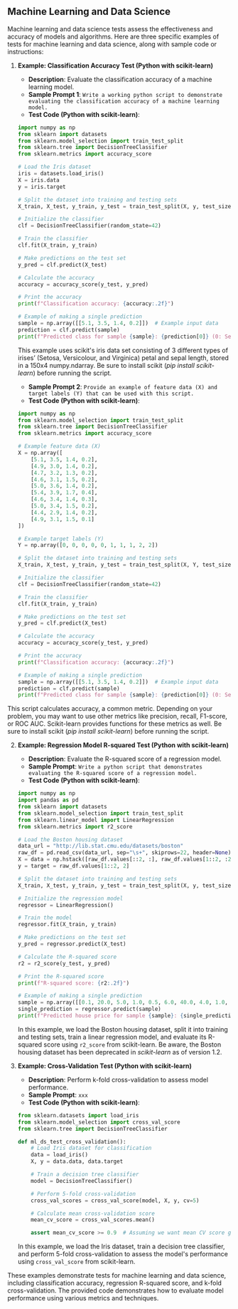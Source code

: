 ## Machine Learning and Data Science
Machine learning and data science tests assess the effectiveness and accuracy of models and algorithms. Here are three specific examples of tests for machine learning and data science, along with sample code or instructions:

1. **Example: Classification Accuracy Test (Python with scikit-learn)**

   - **Description**: Evaluate the classification accuracy of a machine learning model.
   - **Sample Prompt 1**: ```Write a working python script to demonstrate evaluating the classification accuracy of a machine learning model.```
   - **Test Code (Python with scikit-learn)**:  

   ```python
   import numpy as np
   from sklearn import datasets
   from sklearn.model_selection import train_test_split
   from sklearn.tree import DecisionTreeClassifier
   from sklearn.metrics import accuracy_score
   
   # Load the Iris dataset
   iris = datasets.load_iris()
   X = iris.data
   y = iris.target
   
   # Split the dataset into training and testing sets
   X_train, X_test, y_train, y_test = train_test_split(X, y, test_size=0.3, random_state=42)
   
   # Initialize the classifier
   clf = DecisionTreeClassifier(random_state=42)
   
   # Train the classifier
   clf.fit(X_train, y_train)
   
   # Make predictions on the test set
   y_pred = clf.predict(X_test)
   
   # Calculate the accuracy
   accuracy = accuracy_score(y_test, y_pred)
   
   # Print the accuracy
   print(f"Classification accuracy: {accuracy:.2f}")
   
   # Example of making a single prediction
   sample = np.array([[5.1, 3.5, 1.4, 0.2]])  # Example input data
   prediction = clf.predict(sample)
   print(f"Predicted class for sample {sample}: {prediction[0]} (0: Setosa, 1: Versicolor, 2: Virginica)")
   ```
   This example uses scikit's iris data set consisting of 3 different types of irises’ (Setosa, Versicolour, and Virginica) petal and sepal length, stored in a 150x4 numpy.ndarray. Be sure to install scikit (_pip install scikit-learn_) before running the script.

   - **Sample Prompt 2**: ```Provide an example of feature data (X) and target labels (Y) that can be used with this script.```
   - **Test Code (Python with scikit-learn)**:
   ```python
   import numpy as np
   from sklearn.model_selection import train_test_split
   from sklearn.tree import DecisionTreeClassifier
   from sklearn.metrics import accuracy_score
   
   # Example feature data (X)
   X = np.array([
       [5.1, 3.5, 1.4, 0.2],
       [4.9, 3.0, 1.4, 0.2],
       [4.7, 3.2, 1.3, 0.2],
       [4.6, 3.1, 1.5, 0.2],
       [5.0, 3.6, 1.4, 0.2],
       [5.4, 3.9, 1.7, 0.4],
       [4.6, 3.4, 1.4, 0.3],
       [5.0, 3.4, 1.5, 0.2],
       [4.4, 2.9, 1.4, 0.2],
       [4.9, 3.1, 1.5, 0.1]
   ])
   
   # Example target labels (Y)
   Y = np.array([0, 0, 0, 0, 0, 1, 1, 1, 2, 2])
   
   # Split the dataset into training and testing sets
   X_train, X_test, y_train, y_test = train_test_split(X, Y, test_size=0.3, random_state=42)
   
   # Initialize the classifier
   clf = DecisionTreeClassifier(random_state=42)
   
   # Train the classifier
   clf.fit(X_train, y_train)
   
   # Make predictions on the test set
   y_pred = clf.predict(X_test)
   
   # Calculate the accuracy
   accuracy = accuracy_score(y_test, y_pred)
   
   # Print the accuracy
   print(f"Classification accuracy: {accuracy:.2f}")
   
   # Example of making a single prediction
   sample = np.array([[5.1, 3.5, 1.4, 0.2]])  # Example input data
   prediction = clf.predict(sample)
   print(f"Predicted class for sample {sample}: {prediction[0]} (0: Setosa, 1: Versicolor, 2: Virginica)")
   ```

This script calculates accuracy, a common metric. Depending on your problem, you may want to use other metrics like precision, recall, F1-score, or ROC AUC. Scikit-learn provides functions for these metrics as well. Be sure to install scikit (_pip install scikit-learn_) before running the script.


2. **Example: Regression Model R-squared Test (Python with scikit-learn)**

   - **Description**: Evaluate the R-squared score of a regression model.
   - **Sample Prompt**: ```Write a python script that demonstrates evaluating the R-squared score of a regression model.```
   - **Test Code (Python with scikit-learn)**:

   ```python
   import numpy as np
   import pandas as pd
   from sklearn import datasets
   from sklearn.model_selection import train_test_split
   from sklearn.linear_model import LinearRegression
   from sklearn.metrics import r2_score
   
   # Load the Boston housing dataset
   data_url = "http://lib.stat.cmu.edu/datasets/boston"
   raw_df = pd.read_csv(data_url, sep="\s+", skiprows=22, header=None)
   X = data = np.hstack([raw_df.values[::2, :], raw_df.values[1::2, :2]])
   y = target = raw_df.values[1::2, 2]
   
   # Split the dataset into training and testing sets
   X_train, X_test, y_train, y_test = train_test_split(X, y, test_size=0.3, random_state=42)
   
   # Initialize the regression model
   regressor = LinearRegression()
   
   # Train the model
   regressor.fit(X_train, y_train)
   
   # Make predictions on the test set
   y_pred = regressor.predict(X_test)
   
   # Calculate the R-squared score
   r2 = r2_score(y_test, y_pred)
   
   # Print the R-squared score
   print(f"R-squared score: {r2:.2f}")
   
   # Example of making a single prediction
   sample = np.array([[0.1, 20.0, 5.0, 1.0, 0.5, 6.0, 40.0, 4.0, 1.0, 300.0, 15.0, 400.0, 5.0]])  # Example input data
   single_prediction = regressor.predict(sample)
   print(f"Predicted house price for sample {sample}: {single_prediction[0]:.2f}")
   ```

   In this example, we load the Boston housing dataset, split it into training and testing sets, train a linear regression model, and evaluate its R-squared score using `r2_score` from scikit-learn. Be aware, the Boston housing dataset has been deprecated in _scikit-learn_ as of version 1.2.

3. **Example: Cross-Validation Test (Python with scikit-learn)**

   - **Description**: Perform k-fold cross-validation to assess model performance.
   - **Sample Prompt**: ```xxx```
   - **Test Code (Python with scikit-learn)**:

   ```python
   from sklearn.datasets import load_iris
   from sklearn.model_selection import cross_val_score
   from sklearn.tree import DecisionTreeClassifier

   def ml_ds_test_cross_validation():
       # Load Iris dataset for classification
       data = load_iris()
       X, y = data.data, data.target

       # Train a decision tree classifier
       model = DecisionTreeClassifier()

       # Perform 5-fold cross-validation
       cross_val_scores = cross_val_score(model, X, y, cv=5)

       # Calculate mean cross-validation score
       mean_cv_score = cross_val_scores.mean()

       assert mean_cv_score >= 0.9  # Assuming we want mean CV score greater than or equal to 90%
   ```

   In this example, we load the Iris dataset, train a decision tree classifier, and perform 5-fold cross-validation to assess the model's performance using `cross_val_score` from scikit-learn.

These examples demonstrate tests for machine learning and data science, including classification accuracy, regression R-squared score, and k-fold cross-validation. The provided code demonstrates how to evaluate model performance using various metrics and techniques.
